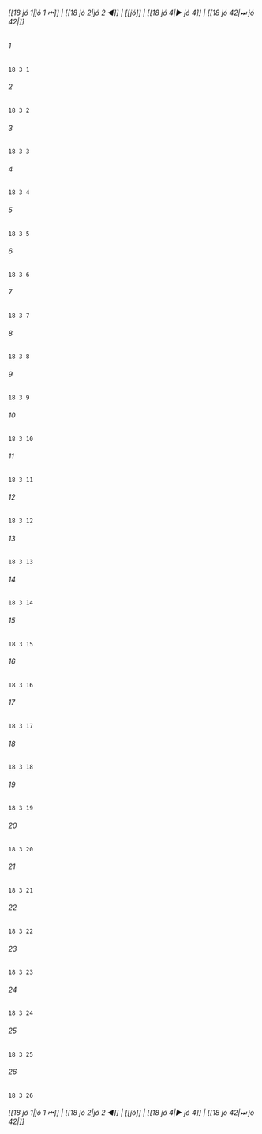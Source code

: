 
###### [[18 jó 1|jó 1 ⏮]] | [[18 jó 2|jó 2 ◀]] | [[jó]] | [[18 jó 4|▶ jó 4]] | [[18 jó 42|⏭ jó 42|]]

###### 1
``` verse
18 3 1 
```
###### 2
``` verse
18 3 2 
```
###### 3
``` verse
18 3 3 
```
###### 4
``` verse
18 3 4 
```
###### 5
``` verse
18 3 5 
```
###### 6
``` verse
18 3 6 
```
###### 7
``` verse
18 3 7 
```
###### 8
``` verse
18 3 8 
```
###### 9
``` verse
18 3 9 
```
###### 10
``` verse
18 3 10 
```
###### 11
``` verse
18 3 11 
```
###### 12
``` verse
18 3 12 
```
###### 13
``` verse
18 3 13 
```
###### 14
``` verse
18 3 14 
```
###### 15
``` verse
18 3 15 
```
###### 16
``` verse
18 3 16 
```
###### 17
``` verse
18 3 17 
```
###### 18
``` verse
18 3 18 
```
###### 19
``` verse
18 3 19 
```
###### 20
``` verse
18 3 20 
```
###### 21
``` verse
18 3 21 
```
###### 22
``` verse
18 3 22 
```
###### 23
``` verse
18 3 23 
```
###### 24
``` verse
18 3 24 
```
###### 25
``` verse
18 3 25 
```
###### 26
``` verse
18 3 26 
```

###### [[18 jó 1|jó 1 ⏮]] | [[18 jó 2|jó 2 ◀]] | [[jó]] | [[18 jó 4|▶ jó 4]] | [[18 jó 42|⏭ jó 42|]]

